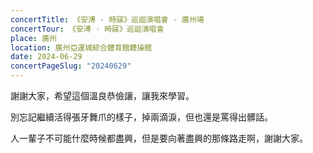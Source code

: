 ```yaml
---
concertTitle: 《安溥 · 時寐》巡迴演唱會 - 廣州場
concertTour: 《安溥 · 時寐》巡迴演唱會
place: 廣州
location: 廣州亞運城綜合體育館體操館
date: 2024-06-29
concertPageSlug: "20240629"
---
```

謝謝大家，希望這個溫良恭儉讓，讓我來學習。

別忘記繼續活得張牙舞爪的樣子，掉兩滴淚，但也還是罵得出髒話。

人一輩子不可能什麼時候都盡興，但是要向著盡興的那條路走啊，謝謝大家。
